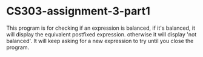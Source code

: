 # CS303-assignment-3-part1
This program is for checking if an expression is balanced, if it's balanced, it will display the equivalent postfixed expression. otherwise it will display 'not balanced'. 
It will keep asking for a new expression to try until you close the program.
